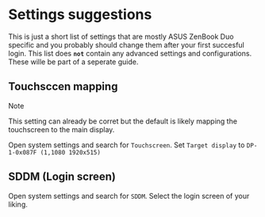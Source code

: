 # Settings suggestions

This is just a short list of settings that are mostly ASUS ZenBook Duo specific and you probably should change them after your first succesful login. This list does **`not`** contain any advanced settings and configurations. These wille be part of a seperate guide.

## Touchsccen mapping

> [!NOTE]
> This setting can already be corret but the default is likely mapping the touchscreen to the main display.

Open system settings and search for `Touchscreen`. Set `Target display` to `DP-1-0x087F (1,1080 1920x515)`

## SDDM (Login screen)

Open system settings and search for `SDDM`. Select the login screen of your liking.